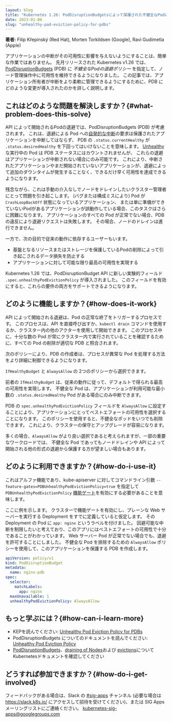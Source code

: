 ```yaml
---
layout: blog
title: "Kubernetes 1.26: PodDisruptionBudgetsによって保護された不健全なPodに対する退避ポリシー"
date: 2023-01-06
slug: "unhealthy-pod-eviction-policy-for-pdbs"
---
```


**著者:** Filip Křepinský (Red Hat), Morten Torkildsen (Google), Ravi Gudimetla (Apple)


アプリケーションの中断がその可用性に影響を与えないようにすることは、簡単な作業ではありません。
先月リリースされた Kubernetes v1.26 では、[PodDisruptionBudgets](/docs/concepts/workloads/pods/disruptions/#pod-disruption-budgets) (PDB) に
_不健全なPodの退避ポリシー_ を指定して、ノード管理操作中に可用性を維持できるようになりました。
この記事では、アプリケーション所有者が中断をより柔軟に管理できるようにするために、PDB にどのような変更が導入されたのかを詳しく説明します。

## これはどのような問題を解決しますか？{#what-problem-does-this-solve}

API によって開始されるPodの退避では、PodDisruptionBudgets (PDB) が考慮されます。
これは、退避による Pod への[自発的な中断](/ja/docs/concepts/scheduling-eviction/#pod-disruption)の要求は保護されたアプリケーションを中断してはならず、
PDB の `.status.currentHealthy` が `.status.desiredHealthy` を下回ってはいけないことを意味します。
[Unhealthy](/docs/tasks/run-application/configure-pdb/#healthiness-of-a-pod)な実行中の Pod は PDB ステータスにはカウントされませんが、
これらの退避はアプリケーションが中断されない場合にのみ可能です。
これにより、中断されたアプリケーションやまだ開始されていないアプリケーションが、退避によって追加のダウンタイムが発生することなく、できるだけ早く可用性を達成できるようになります。

残念ながら、これは手動の介入なしでノードをドレインしたいクラスター管理者にとって問題を引き起こします。
 (バグまたは構成ミスにより)  Pod が `CrashLoopBackOff` 状態になっているアプリケーション、
または単に準備ができていないPodがあるアプリケーションが誤動作している場合、このタスクはさらに困難になります。
アプリケーションのすべての Pod が正常でない場合、PDB の違反により退避リクエストは失敗します。 その場合、ノードのドレインは進行できません。

一方で、次の目的で従来の動作に依存するユーザーもいます。

- 基盤となるリソースまたはストレージを保護しているPodの削除によって引き起こされるデータ損失を防止する
- アプリケーションに対して可能な限り最高の可用性を実現する

Kubernetes 1.26 では、PodDisruptionBudget API に新しい実験的フィールド `.spec.unhealthyPodEvictionPolicy` が導入されました。
このフィールドを有効にすると、これらの要件の両方をサポートできるようになります。

## どのように機能しますか？{#how-does-it-work}

API によって開始される退避は、Pod の正常な終了をトリガーするプロセスです。
このプロセスは、API を直接呼び出すか、`kubectl drain` コマンドを使用するか、クラスター内の他のアクターを使用して開始できます。
このプロセス中に、十分な数の Pod が常にクラスター内で実行されていることを確認するために、すべての Pod の削除が適切な PDB と照合されます。

次のポリシーにより、PDB の作成者は、プロセスが異常な Pod を処理する方法をより詳細に制御できるようになります。

`IfHealthyBudget` と `AlwaysAllow` の 2つのポリシーから選択できます。

前者の `IfHealthyBudget` は、従来の動作に従って、デフォルトで得られる最高の可用性を実現します。
不健全な Pod は、アプリケーションが利用可能な最小数の `.status.desiredHealthy` Pod がある場合にのみ中断できます。

PDB の `spec.unhealthyPodEvictionPolicy` フィールドを `AlwaysAllow` に設定することにより、アプリケーションにとってベストエフォートの可用性を選択することになります。
このポリシーを使用すると、不健全なポッドをいつでも削除できます。 これにより、クラスターの保守とアップグレードが容易になります。

多くの場合、`AlwaysAllow` がより良い選択であると考えられますが、一部の重要なワークロードでは、
不健全な Pod であってもノードドレインや API によって開始される他の形式の退避から保護する方が望ましい場合もあります。

## どのように利用できますか？{#how-do-i-use-it}

これはアルファ機能であり、kube-apiserver に対してコマンドライン引数 `--feature-gates=PDBUnhealthyPodEvictionPolicy=true` を指定して
`PDBUnhealthyPodEvictionPolicy` [機能ゲート](/docs/reference/command-line-tools-reference/feature-gates/)を有効にする必要があることを意味します。

ここに例を示します。 クラスターで機能ゲートを有効にし、プレーンな Web サーバーを実行する Deployment をすでに定義していると仮定します。
その Deployment の Pod に `app: nginx` というラベルを付けました。
回避可能な中断を制限したいと考えており、このアプリにはベストエフォートの可用性で十分であることがわかっています。
Web サーバー Pod が正常でない場合でも、退避を許可することにしました。
不健全な Pod を排除するための `AlwaysAllow` ポリシーを使用して、このアプリケーションを保護する PDB を作成します。

```yaml
apiVersion: policy/v1
kind: PodDisruptionBudget
metadata:
  name: nginx-pdb
spec:
  selector:
    matchLabels:
      app: nginx
  maxUnavailable: 1
  unhealthyPodEvictionPolicy: AlwaysAllow
```


## もっと学ぶには？{#how-can-i-learn-more}


- KEPを読んでください: [Unhealthy Pod Eviction Policy for PDBs](https://github.com/kubernetes/enhancements/tree/master/keps/sig-apps/3017-pod-healthy-policy-for-pdb)
- PodDisruptionBudgets についてのドキュメントを読んでください: [Unhealthy Pod Eviction Policy](/docs/tasks/run-application/configure-pdb/#unhealthy-pod-eviction-policy)
- [PodDisruptionBudgets](/docs/concepts/workloads/pods/disruptions/#pod-disruption-budgets)、[draining of Nodes](/docs/tasks/administer-cluster/safely-drain-node/)および [evictions](/docs/concepts/scheduling-eviction/api-eviction/)についてKubernetesドキュメントを確認してください


## どうすれば参加できますか？{#how-do-i-get-involved}

フィードバックがある場合は、Slack の [#sig-apps](https://kubernetes.slack.com/archives/C18NZM5K9) チャンネル (必要な場合は https://slack.k8s.io/ にアクセスして招待を受けてください)、または SIG Apps メーリングリストにご連絡ください。 kubernetes-sig-apps@googlegroups.com
